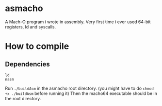 # asmacho
A Mach-O program i wrote in assembly. Very first time i ever used 64-bit registers, ld and syscalls.

# How to compile
## Dependencies
```
ld
nasm
```

Run ```./buildAsm``` in the asmacho root directory. (you might have to do `chmod +x ./buildAsm` before running it)
Then the macho64 executable should be in the root directory.
